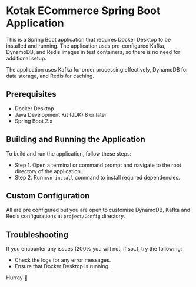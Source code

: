 # Kotak ECommerce Spring Boot Application

This is a Spring Boot application that requires Docker Desktop to be installed and running.
The application uses pre-configured Kafka, DynamoDB, and Redis images in test containers, so there is no need for additional setup.

The application uses Kafka for order processing effectively, DynamoDB for data storage, and Redis for caching.

## Prerequisites

- Docker Desktop
- Java Development Kit (JDK) 8 or later
- Spring Boot 2.x

## Building and Running the Application

To build and run the application, follow these steps:

- Step 1. Open a terminal or command prompt and navigate to the root directory of the application.
- Step 2. Run `mvn install` command to install required dependencies.

## Custom Configuration

All are pre configured but you are open to customise DynamoDB, Kafka and Redis configurations at `project/Config` directory.

## Troubleshooting

If you encounter any issues (200% you will not, if so..), try the following:

- Check the logs for any error messages.
- Ensure that Docker Desktop is running.

Hurray 🎉 

